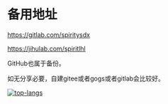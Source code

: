 # 备用地址

https://gitlab.com/spiritysdx

https://jihulab.com/spiritlhl

GitHub也属于备份。

如无分享必要，自建gitee或者gogs或者gitlab会比较好。

<a href="https://github.com/spiritLHLS"><img src="https://github-readme-stats.vercel.app/api/top-langs/?username=spiritLHLS&theme=prussian&layout=compact&hide=handlebars,css" alt="top-langs"></img></a>
<!-- <pre><code>
          __                                      __   __              
         |  \                                    |  \ |  \             
  _______| ▓▓____   ______  _______  ______ ____  \▓▓_| ▓▓_    ______  
 /       \ ▓▓    \ |      \|       \|      \    \|  \   ▓▓ \  /      \ 
|  ▓▓▓▓▓▓▓ ▓▓▓▓▓▓▓\ \▓▓▓▓▓▓\ ▓▓▓▓▓▓▓\ ▓▓▓▓▓▓\▓▓▓▓\ ▓▓\▓▓▓▓▓▓ |  ▓▓▓▓▓▓\
 \▓▓    \| ▓▓  | ▓▓/      ▓▓ ▓▓  | ▓▓ ▓▓ | ▓▓ | ▓▓ ▓▓ | ▓▓ __| ▓▓    ▓▓
 _\▓▓▓▓▓▓\ ▓▓  | ▓▓  ▓▓▓▓▓▓▓ ▓▓  | ▓▓ ▓▓ | ▓▓ | ▓▓ ▓▓ | ▓▓|  \ ▓▓▓▓▓▓▓▓
|       ▓▓ ▓▓  | ▓▓\▓▓    ▓▓ ▓▓  | ▓▓ ▓▓ | ▓▓ | ▓▓ ▓▓  \▓▓  ▓▓\▓▓     \
 \▓▓▓▓▓▓▓ \▓▓   \▓▓ \▓▓▓▓▓▓▓\▓▓   \▓▓\▓▓  \▓▓  \▓▓\▓▓   \▓▓▓▓  \▓▓▓▓▓▓▓
</code></pre> -->
